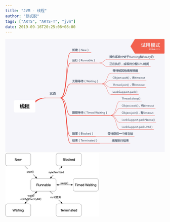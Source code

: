 ```yaml
---
title: "JVM - 线程"
author: "颇忒脱"
tags: ["ARTS", "ARTS-T", "jvm"]
date: 2019-09-16T20:25:08+08:00
---
```


<!--more-->

<img src="thread.png" style="zoom:50%" />



<img src="thread-states.png" style="zoom:50%" />